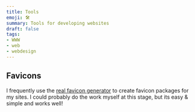 ```yaml
---
title: Tools
emoji: 🛠️
summary: Tools for developing websites
draft: false
tags:
- WWW
- web
- webdesign
---
```

## Favicons

I frequently use the [real favicon generator](https://realfavicongenerator.net/) to create favicon packages for my sites. I could probably do the work myself at this stage, but its easy & simple and works well!
